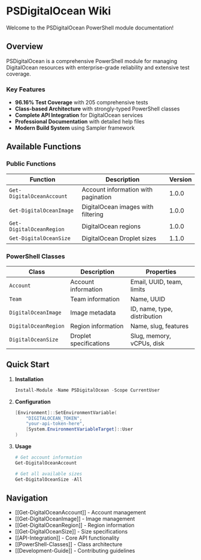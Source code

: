 # PSDigitalOcean Wiki

Welcome to the PSDigitalOcean PowerShell module documentation!

## Overview

PSDigitalOcean is a comprehensive PowerShell module for managing
DigitalOcean resources with enterprise-grade reliability and extensive
test coverage.

### Key Features

- **96.16% Test Coverage** with 205 comprehensive tests
- **Class-based Architecture** with strongly-typed PowerShell classes
- **Complete API Integration** for DigitalOcean services
- **Professional Documentation** with detailed help files
- **Modern Build System** using Sampler framework

## Available Functions

### Public Functions

| Function | Description | Version |
|----------|-------------|---------|
| `Get-DigitalOceanAccount` | Account information with pagination | 1.0.0 |
| `Get-DigitalOceanImage` | DigitalOcean images with filtering | 1.0.0 |
| `Get-DigitalOceanRegion` | DigitalOcean regions | 1.0.0 |
| `Get-DigitalOceanSize` | DigitalOcean Droplet sizes | 1.1.0 |

### PowerShell Classes

| Class | Description | Properties |
|-------|-------------|------------|
| `Account` | Account information | Email, UUID, team, limits |
| `Team` | Team information | Name, UUID |
| `DigitalOceanImage` | Image metadata | ID, name, type, distribution |
| `DigitalOceanRegion` | Region information | Name, slug, features |
| `DigitalOceanSize` | Droplet specifications | Slug, memory, vCPUs, disk |

## Quick Start

1. **Installation**

   ```powershell
   Install-Module -Name PSDigitalOcean -Scope CurrentUser
   ```

1. **Configuration**

   ```powershell
   [Environment]::SetEnvironmentVariable(
       "DIGITALOCEAN_TOKEN",
       "your-api-token-here",
       [System.EnvironmentVariableTarget]::User
   )
   ```

1. **Usage**

   ```powershell
   # Get account information
   Get-DigitalOceanAccount
   
   # Get all available sizes
   Get-DigitalOceanSize -All
   ```

## Navigation

- [[Get-DigitalOceanAccount]] - Account management
- [[Get-DigitalOceanImage]] - Image management  
- [[Get-DigitalOceanRegion]] - Region information
- [[Get-DigitalOceanSize]] - Size specifications
- [[API-Integration]] - Core API functionality
- [[PowerShell-Classes]] - Class architecture
- [[Development-Guide]] - Contributing guidelines

